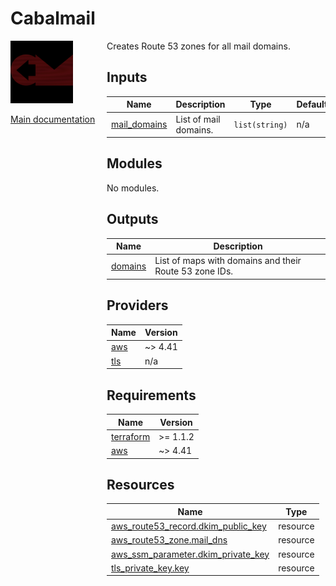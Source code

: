 <!-- BEGIN_TF_DOCS -->
# Cabalmail
<div style="width: 10em; float:left; height: 100%; padding-right: 1em;"><img src="/docs/logo.png" width="100" />
<p><a href="/README.md">Main documentation</a></p>
</div><div style="padding-left: 11em;">

Creates Route 53 zones for all mail domains.

## Inputs

| Name | Description | Type | Default | Required |
|------|-------------|------|---------|:--------:|
| <a name="input_mail_domains"></a> [mail\_domains](#input\_mail\_domains) | List of mail domains. | `list(string)` | n/a | yes |
## Modules

No modules.
## Outputs

| Name | Description |
|------|-------------|
| <a name="output_domains"></a> [domains](#output\_domains) | List of maps with domains and their Route 53 zone IDs. |
## Providers

| Name | Version |
|------|---------|
| <a name="provider_aws"></a> [aws](#provider\_aws) | ~> 4.41 |
| <a name="provider_tls"></a> [tls](#provider\_tls) | n/a |
## Requirements

| Name | Version |
|------|---------|
| <a name="requirement_terraform"></a> [terraform](#requirement\_terraform) | >= 1.1.2 |
| <a name="requirement_aws"></a> [aws](#requirement\_aws) | ~> 4.41 |
## Resources

| Name | Type |
|------|------|
| [aws_route53_record.dkim_public_key](https://registry.terraform.io/providers/hashicorp/aws/latest/docs/resources/route53_record) | resource |
| [aws_route53_zone.mail_dns](https://registry.terraform.io/providers/hashicorp/aws/latest/docs/resources/route53_zone) | resource |
| [aws_ssm_parameter.dkim_private_key](https://registry.terraform.io/providers/hashicorp/aws/latest/docs/resources/ssm_parameter) | resource |
| [tls_private_key.key](https://registry.terraform.io/providers/hashicorp/tls/latest/docs/resources/private_key) | resource |

</div>
<!-- END_TF_DOCS -->
